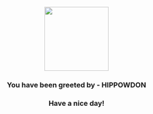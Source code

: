 <p align="center">
            <img src="https://raw.githubusercontent.com/PokeAPI/sprites/master/sprites/pokemon/450.png" width="150" height="150">
          </p>
          <h3 align="center">You have been greeted by - <b>HIPPOWDON</b></h3>
          <h3 align="center">Have a nice day!</h3>
